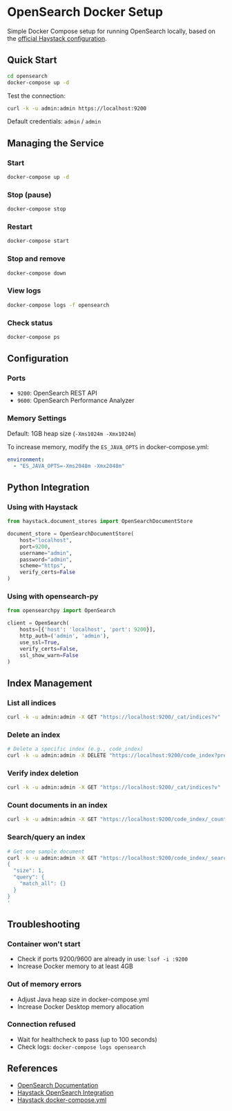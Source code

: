 # OpenSearch Docker Setup

Simple Docker Compose setup for running OpenSearch locally, based on the [official Haystack configuration](https://github.com/deepset-ai/haystack-core-integrations/blob/main/integrations/opensearch/docker-compose.yml).

## Quick Start

```bash
cd opensearch
docker-compose up -d
```

Test the connection:
```bash
curl -k -u admin:admin https://localhost:9200
```

Default credentials: `admin` / `admin`

## Managing the Service

### Start
```bash
docker-compose up -d
```

### Stop (pause)
```bash
docker-compose stop
```

### Restart
```bash
docker-compose start
```

### Stop and remove
```bash
docker-compose down
```

### View logs
```bash
docker-compose logs -f opensearch
```

### Check status
```bash
docker-compose ps
```

## Configuration

### Ports
- `9200`: OpenSearch REST API
- `9600`: OpenSearch Performance Analyzer

### Memory Settings

Default: 1GB heap size (`-Xms1024m -Xmx1024m`)

To increase memory, modify the `ES_JAVA_OPTS` in docker-compose.yml:
```yaml
environment:
  - "ES_JAVA_OPTS=-Xms2048m -Xmx2048m"
```

## Python Integration

### Using with Haystack

```python
from haystack.document_stores import OpenSearchDocumentStore

document_store = OpenSearchDocumentStore(
    host="localhost",
    port=9200,
    username="admin",
    password="admin",
    scheme="https",
    verify_certs=False
)
```

### Using with opensearch-py

```python
from opensearchpy import OpenSearch

client = OpenSearch(
    hosts=[{'host': 'localhost', 'port': 9200}],
    http_auth=('admin', 'admin'),
    use_ssl=True,
    verify_certs=False,
    ssl_show_warn=False
)
```

## Index Management

### List all indices
```bash
curl -k -u admin:admin -X GET "https://localhost:9200/_cat/indices?v"
```

### Delete an index
```bash
# Delete a specific index (e.g., code_index)
curl -k -u admin:admin -X DELETE "https://localhost:9200/code_index?pretty"
```

### Verify index deletion
```bash
curl -k -u admin:admin -X GET "https://localhost:9200/_cat/indices?v"
```

### Count documents in an index
```bash
curl -k -u admin:admin -X GET "https://localhost:9200/code_index/_count?pretty"
```

### Search/query an index
```bash
# Get one sample document
curl -k -u admin:admin -X GET "https://localhost:9200/code_index/_search?pretty" -H 'Content-Type: application/json' -d'
{
  "size": 1,
  "query": {
    "match_all": {}
  }
}
'
```

## Troubleshooting

### Container won't start
- Check if ports 9200/9600 are already in use: `lsof -i :9200`
- Increase Docker memory to at least 4GB

### Out of memory errors
- Adjust Java heap size in docker-compose.yml
- Increase Docker Desktop memory allocation

### Connection refused
- Wait for healthcheck to pass (up to 100 seconds)
- Check logs: `docker-compose logs opensearch`

## References

- [OpenSearch Documentation](https://opensearch.org/docs/latest/)
- [Haystack OpenSearch Integration](https://docs.haystack.deepset.ai/docs/opensearchdocumentstore)
- [Haystack docker-compose.yml](https://github.com/deepset-ai/haystack-core-integrations/blob/main/integrations/opensearch/docker-compose.yml)

